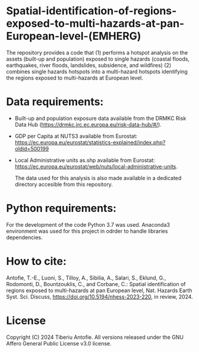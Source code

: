 # Spatial-identification-of-regions-exposed-to-multi-hazards-at-pan-European-level-(EMHERG)
The repository provides a code that (1) performs a hotspot analysis on the assets (built-up and population) exposed to single hazards (coastal floods, earthquakes, river floods, landslides, subsidence, and wildfires) (2) combines single hazards hotspots into a multi-hazard hotspots identifying the regions exposed to multi-hazards at European level.
# Data requirements:
- Built-up and population exposure data available from the DRMKC Risk Data Hub (https://drmkc.jrc.ec.europa.eu/risk-data-hub/#/).
- GDP per Capita at NUTS3 available from Eurostat: https://ec.europa.eu/eurostat/statistics-explained/index.php?oldid=500199
- Local Administrative units as.shp available from Eurostat: https://ec.europa.eu/eurostat/web/nuts/local-administrative-units.

  The data used for this analysis is also made available in a dedicated directory accesible from this repository. 
# Python requirements:
For the development of the code Python 3.7 was used. Anaconda3 environment was used for this project in odrder to handle libraries dependencies.

# How to cite:
Antofie, T.-E., Luoni, S., Tilloy, A., Sibilia, A., Salari, S., Eklund, G., Rodomonti, D., Bountzouklis, C., and Corbane, C.: Spatial identification of regions exposed to multi-hazards at pan European level, Nat. Hazards Earth Syst. Sci. Discuss, https://doi.org/10.5194/nhess-2023-220, in review, 2024.
# License
Copyright (C) 2024 Tiberiu Antofie. All versions released under the GNU Affero General Public License v3.0 license.

